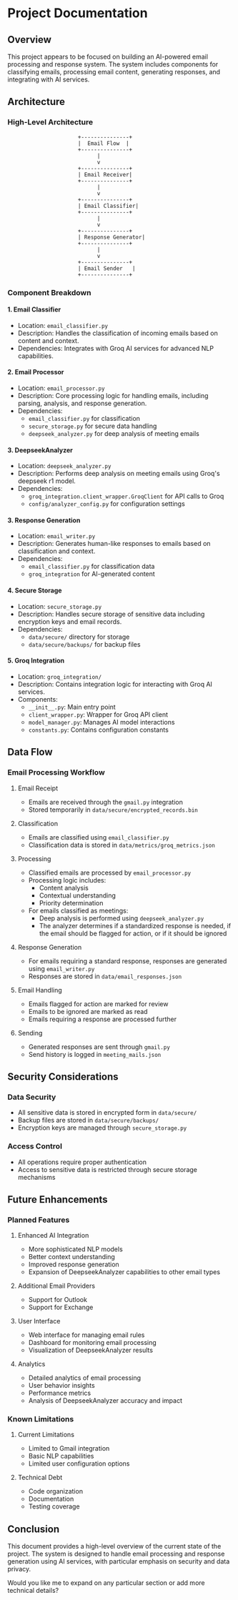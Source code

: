 # Project Documentation

## Overview
This project appears to be focused on building an AI-powered email processing and response system. The system includes components for classifying emails, processing email content, generating responses, and integrating with AI services.

## Architecture

### High-Level Architecture
```
                      +---------------+
                      |  Email Flow  |
                      +---------------+
                            |
                            v
                      +---------------+
                      | Email Receiver|
                      +---------------+
                            |
                            v
                      +---------------+
                      | Email Classifier|
                      +---------------+
                            |
                            v
                      +---------------+
                      | Response Generator|
                      +---------------+
                            |
                            v
                      +---------------+
                      | Email Sender   |
                      +---------------+
```

### Component Breakdown

#### 1. Email Classifier
- Location: `email_classifier.py`
- Description: Handles the classification of incoming emails based on content and context.
- Dependencies: Integrates with Groq AI services for advanced NLP capabilities.

#### 2. Email Processor
- Location: `email_processor.py`
- Description: Core processing logic for handling emails, including parsing, analysis, and response generation.
- Dependencies: 
  - `email_classifier.py` for classification
  - `secure_storage.py` for secure data handling
  - `deepseek_analyzer.py` for deep analysis of meeting emails

#### 3. DeepseekAnalyzer
- Location: `deepseek_analyzer.py`
- Description: Performs deep analysis on meeting emails using Groq's deepseek r1 model.
- Dependencies:
  - `groq_integration.client_wrapper.GroqClient` for API calls to Groq
  - `config/analyzer_config.py` for configuration settings

#### 3. Response Generation
- Location: `email_writer.py`
- Description: Generates human-like responses to emails based on classification and context.
- Dependencies: 
  - `email_classifier.py` for classification data
  - `groq_integration` for AI-generated content

#### 4. Secure Storage
- Location: `secure_storage.py`
- Description: Handles secure storage of sensitive data including encryption keys and email records.
- Dependencies: 
  - `data/secure/` directory for storage
  - `data/secure/backups/` for backup files

#### 5. Groq Integration
- Location: `groq_integration/`
- Description: Contains integration logic for interacting with Groq AI services.
- Components:
  - `__init__.py`: Main entry point
  - `client_wrapper.py`: Wrapper for Groq API client
  - `model_manager.py`: Manages AI model interactions
  - `constants.py`: Contains configuration constants

## Data Flow

### Email Processing Workflow
1. Email Receipt
   - Emails are received through the `gmail.py` integration
   - Stored temporarily in `data/secure/encrypted_records.bin`

2. Classification
   - Emails are classified using `email_classifier.py`
   - Classification data is stored in `data/metrics/groq_metrics.json`

3. Processing
   - Classified emails are processed by `email_processor.py`
   - Processing logic includes:
     - Content analysis
     - Contextual understanding
     - Priority determination
   - For emails classified as meetings:
     - Deep analysis is performed using `deepseek_analyzer.py`
     - The analyzer determines if a standardized response is needed, if the email should be flagged for action, or if it should be ignored

4. Response Generation
   - For emails requiring a standard response, responses are generated using `email_writer.py`
   - Responses are stored in `data/email_responses.json`

5. Email Handling
   - Emails flagged for action are marked for review
   - Emails to be ignored are marked as read
   - Emails requiring a response are processed further

6. Sending
   - Generated responses are sent through `gmail.py`
   - Send history is logged in `meeting_mails.json`

## Security Considerations

### Data Security
- All sensitive data is stored in encrypted form in `data/secure/`
- Backup files are stored in `data/secure/backups/`
- Encryption keys are managed through `secure_storage.py`

### Access Control
- All operations require proper authentication
- Access to sensitive data is restricted through secure storage mechanisms

## Future Enhancements

### Planned Features
1. Enhanced AI Integration
   - More sophisticated NLP models
   - Better context understanding
   - Improved response generation
   - Expansion of DeepseekAnalyzer capabilities to other email types

2. Additional Email Providers
   - Support for Outlook
   - Support for Exchange

3. User Interface
   - Web interface for managing email rules
   - Dashboard for monitoring email processing
   - Visualization of DeepseekAnalyzer results

4. Analytics
   - Detailed analytics of email processing
   - User behavior insights
   - Performance metrics
   - Analysis of DeepseekAnalyzer accuracy and impact

### Known Limitations
1. Current Limitations
   - Limited to Gmail integration
   - Basic NLP capabilities
   - Limited user configuration options

2. Technical Debt
   - Code organization
   - Documentation
   - Testing coverage

## Conclusion
This document provides a high-level overview of the current state of the project. The system is designed to handle email processing and response generation using AI services, with particular emphasis on security and data privacy.

Would you like me to expand on any particular section or add more technical details?
